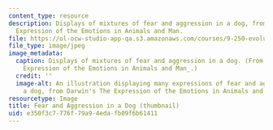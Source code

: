 ```yaml
---
content_type: resource
description: Displays of mixtures of fear and aggression in a dog, from Darwin's The
  Expression of the Emotions in Animals and Man.
file: https://ol-ocw-studio-app-qa.s3.amazonaws.com/courses/9-250-evolutionary-psychology-spring-1999/e350f3c7776f79a94edafb09f6b61411_9-250s99-th.jpg
file_type: image/jpeg
image_metadata:
  caption: Displays of mixtures of fear and aggression in a dog. (From Darwin's _The
    Expression of the Emotions in Animals and Man_.)
  credit: ''
  image-alt: An illustration displaying many expressions of fear and aggression in
    a dog, from Darwin's The Expression of the Emotions in Animals and Man.
resourcetype: Image
title: Fear and Aggression in a Dog (thumbnail)
uid: e350f3c7-776f-79a9-4eda-fb09f6b61411
---
```

